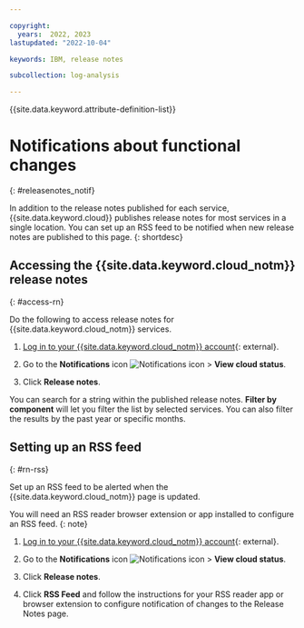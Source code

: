 ```yaml
---

copyright:
  years:  2022, 2023
lastupdated: "2022-10-04"

keywords: IBM, release notes

subcollection: log-analysis

---
```


{{site.data.keyword.attribute-definition-list}}

# Notifications about functional changes
{: #releasenotes_notif}

In addition to the release notes published for each service, {{site.data.keyword.cloud}} publishes release notes for most services in a single location.  You can set up an RSS feed to be notified when new release notes are published to this page.
{: shortdesc}

## Accessing the {{site.data.keyword.cloud_notm}} release notes
{: #access-rn}

Do the following to access release notes for {{site.data.keyword.cloud_notm}} services.

1. [Log in to your {{site.data.keyword.cloud_notm}} account](https://cloud.ibm.com/login){: external}.

2. Go to the **Notifications** icon ![Notifications icon](../icons/Notification.svg "Notifications") > **View cloud status**.

3. Click **Release notes**.

You can search for a string within the published release notes. **Filter by component**  will let you filter the list by selected services.  You can also filter the results by the past year or specific months.

## Setting up an RSS feed
{: #rn-rss}

Set up an RSS feed to be alerted when the {{site.data.keyword.cloud_notm}} page is updated.

You will need an RSS reader browser extension or app installed to configure an RSS feed.
{: note}

1. [Log in to your {{site.data.keyword.cloud_notm}} account](https://cloud.ibm.com/login){: external}.

2. Go to the **Notifications** icon ![Notifications icon](../icons/Notification.svg "Notifications") > **View cloud status**.

3. Click **Release notes**.

4. Click **RSS Feed** and follow the instructions for your RSS reader app or browser extension to configure notification of changes to the Release Notes page.
